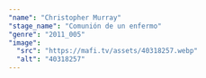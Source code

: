 ```yaml
---
"name": "Christopher Murray"
"stage_name": "Comunión de un enfermo"
"genre": "2011_005"
"image":
  "src": "https://mafi.tv/assets/40318257.webp"
  "alt": "40318257"
---
```

